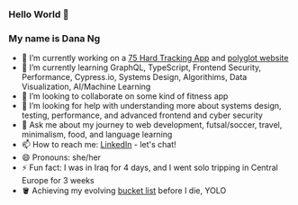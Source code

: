 ### Hello World 👋

### My name is Dana Ng

- 🔭 I’m currently working on a [75 Hard Tracking App](https://hard-challenge.web.app/) and [polyglot website](https://www.danafng.com/polyglot/)
- 🌱 I’m currently learning GraphQL, TypeScript, Frontend Security, Performance, Cypress.io, Systems Design, Algorithims, Data Visualization, AI/Machine Learning 
- 👯 I’m looking to collaborate on some kind of fitness app
- 🤔 I’m looking for help with understanding more about systems design, testing, performance, and advanced frontend and cyber security
- 💬 Ask me about my journey to web development, futsal/soccer, travel, minimalism, food, and language learning
- 📫 How to reach me: [LinkedIn](https://www.linkedin.com/in/danafng/) - let's chat!
- 😄 Pronouns: she/her
- ⚡ Fun fact: I was in Iraq for 4 days, and I went solo tripping in Central Europe for 3 weeks
- 🪣 Achieving my evolving [bucket list](https://gist.github.com/riceball1/995ea11cddf60e725dd62899d61686c1) before I die, YOLO
